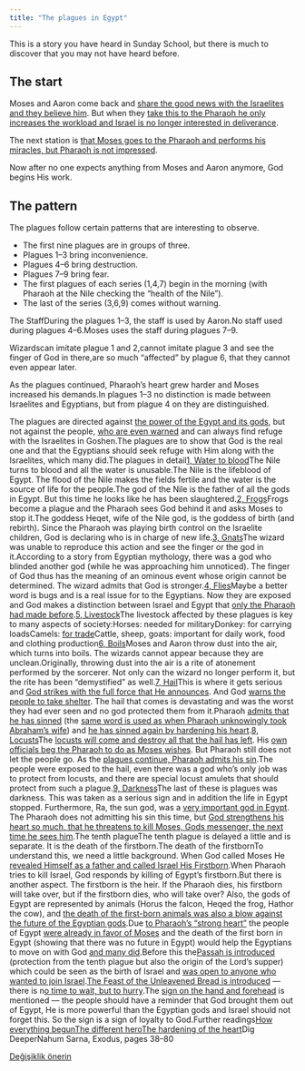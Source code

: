 ```yaml
---
title: "The plagues in Egypt"
---
```



This is a story you have heard in Sunday School, but there is much to discover that you may not have heard before.


## The start

<a name="dfee"></a>
Moses and Aaron come back and [share the good news with the Israelites and they believe him](https://www.bibleserver.com/NIV/Exodus4%3A29-31). But when they [take this to the Pharaoh he only increases the workload and Israel is no longer interested in deliverance](https://www.bibleserver.com/NIV/Exodus5).

The next station is [that Moses goes to the Pharaoh and performs his miracles, but Pharaoh is not impressed](https://www.bibleserver.com/NIV/Exodus7%3A8-13).

Now after no one expects anything from Moses and Aaron anymore, God begins His work.


## The pattern

<a name="e181"></a>
The plagues follow certain patterns that are interesting to observe.

- The first nine plagues are in groups of three.
- Plagues 1–3 bring inconvenience.
- Plagues 4–6 bring destruction.
- Plagues 7–9 bring fear.
- The first plagues of each series (1,4,7) begin in the morning (with Pharaoh at the Nile checking the “health of the Nile”).
- The last of the series (3,6,9) comes without warning.




The StaffDuring the plagues 1–3, the staff is used by Aaron.No staff used during plagues 4–6.Moses uses the staff during plagues 7–9.



Wizardscan imitate plague 1 and 2,cannot imitate plague 3 and see the finger of God in there,are so much “affected” by plague 6, that they cannot even appear later.



As the plagues continued, Pharaoh’s heart grew harder and Moses increased his demands.In plagues 1–3 no distinction is made between Israelites and Egyptians, but from plague 4 on they are distinguished.



The plagues are directed against [the power of the Egypt and its gods](https://www.bibleserver.com/NIV/Exodus12%3A12), but not against the people, [who are even warned](https://www.bibleserver.com/NIV/Exodus9%3A18-21) and can always find refuge with the Israelites in Goshen.The plagues are to show that God is the real one and that the Egyptians should seek refuge with Him along with the Israelites, which many did.The plagues in detail[1, Water to blood](https://www.bibleserver.com/NIV/Exodus7%3A14-25)The Nile turns to blood and all the water is unusable.The Nile is the lifeblood of Egypt. The flood of the Nile makes the fields fertile and the water is the source of life for the people.The god of the Nile is the father of all the gods in Egypt. But this time he looks like he has been slaughtered.[2, Frogs](https://www.bibleserver.com/NIV/Exodus8%3A1-15)Frogs become a plague and the Pharaoh sees God behind it and asks Moses to stop it.The goddess Heqet, wife of the Nile god, is the goddess of birth (and rebirth). Since the Pharaoh was playing birth control on the Israelite children, God is declaring who is in charge of new life.[3, Gnats](https://www.bibleserver.com/NIV/Exodus8%3A16-19)The wizard was unable to reproduce this action and see the finger or the god in it.According to a story from Egyptian mythology, there was a god who blinded another god (while he was approaching him unnoticed). The finger of God thus has the meaning of an ominous event whose origin cannot be determined. The wizard admits that God is stronger.[4, Flies](https://www.bibleserver.com/NIV/Exodus8%3A20-32)Maybe a better word is bugs and is a real issue for to the Egyptians. Now they are exposed and God makes a distinction between Israel and Egypt that [only the Pharaoh had made before](https://www.bibleserver.com/NIV/Exodus1%3A22).[5, Livestock](https://www.bibleserver.com/NIV/Exodus9%3A1-7)The livestock affected by these plagues is key to many aspects of society:Horses: needed for militaryDonkey: for carrying loadsCamels: [for trade](https://www.bibleserver.com/NIV/Genesis37%3A25)Cattle, sheep, goats: important for daily work, food and clothing production[6, Boils](https://www.bibleserver.com/NIV/Exodus9%3A8-12)Moses and Aaron throw dust into the air, which turns into boils. The wizards cannot appear because they are unclean.Originally, throwing dust into the air is a rite of atonement performed by the sorcerer. Not only can the wizard no longer perform it, but the rite has been “demystified” as well.[7, Hail](https://www.bibleserver.com/NIV/Exodus9%3A13-35)This is where it gets serious and [God strikes with the full force that He announces](https://www.bibleserver.com/NIV/Exodus9%3A14). And God [warns the people to take shelter](https://www.bibleserver.com/NIV/Exodus9%3A20-21). The hail that comes is devastating and was the worst they had ever seen and no god protected them from it.Pharaoh [admits that he has sinned](https://www.bibleserver.com/NIV/Exodus9%3A27) (the [same word is used as when Pharaoh unknowingly took Abraham’s wife](https://biblehub.com/hebrew/2398.htm)) and [he has sinned again by hardening his heart](https://www.bibleserver.com/NIV/Exodus9%3A34).[8, Locusts](https://www.bibleserver.com/NIV/Exodus10%3A1-20)The [locusts will come and destroy all that the hail has left](https://www.bibleserver.com/NIV/Exodus10%3A5). His [own officials beg the Pharaoh to do as Moses wishes](https://www.bibleserver.com/NIV/Exodus10%3A7). But Pharaoh still does not let the people go. As the [plagues continue, Pharaoh admits his sin](https://www.bibleserver.com/NIV/Exodus10%3A16-17).The people were exposed to the hail, even there was a god who’s only job was to protect from locusts, and there are special locust amulets that should protect from such a plague.[9, Darkness](https://www.bibleserver.com/NIV/Exodus10%3A21-29)The last of these is plagues was darkness. This was taken as a serious sign and in addition the life in Egypt stopped. Furthermore, Ra, the sun god, was a [very important god in Egypt](https://en.wikipedia.org/wiki/Ra#Worship). The Pharaoh does not admitting his sin this time, but [God strengthens his heart so much, that he threatens to kill Moses, Gods messenger, the next time he sees him](https://www.bibleserver.com/NIV/Exodus10%3A27-28).The tenth plagueThe tenth plague is delayed a little and is separate. It is the death of the firstborn.The death of the firstbornTo understand this, we need a little background. When God called Moses He [revealed Himself as a father and called Israel His Firstborn](https://www.bibleserver.com/NIV/Exodus4%3A22-23).When Pharaoh tries to kill Israel, God responds by killing of Egypt’s firstborn.But there is another aspect. The firstborn is the heir. If the Pharaoh dies, his firstborn will take over, but if the firstborn dies, who will take over? Also, the gods of Egypt are represented by animals (Horus the falcon, Heqed the frog, Hathor the cow), and [the death of the first-born animals was also a blow against the future of the Egyptian gods](https://www.bibleserver.com/NIV/Exodus12%3A12).Due [to Pharaoh’s “strong heart”](https://www.bibleserver.com/NIV/Exodus10%3A7) the people of Egypt [were already in favor of Moses](https://www.bibleserver.com/NIV/Exodus11%3A3) and the death of the first born in Egypt (showing that there was no future in Egypt) would help the Egyptians to move on with God [and many did](https://www.bibleserver.com/NIV/Exodus12%3A38).Before this the[Passah is introduced](https://www.bibleserver.com/NIV/Exodus12%3A1-13) (protection from the tenth plague but also the origin of the Lord’s supper) which could be seen as the birth of Israel and [was open to anyone who wanted to join Israel](https://www.bibleserver.com/NIV/Exodus12%3A43-49).[The Feast of the Unleavened Bread is introduced](https://www.bibleserver.com/NIV/Exodus12%3A14-20) — there is n[o time to wait, but to hurry](https://www.bibleserver.com/NIV/Exodus12%3A12).The [sign on the hand and forehead](https://www.bibleserver.com/NIV/Exodus13%3A8-9) is mentioned — the people should have a reminder that God brought them out of Egypt, He is more powerful than the Egyptian gods and Israel should not forget this. So the sign is a sign of loyalty to God.Further readings[How everything begun](../../../../bible/exodus/expl/the-story-before-the-exodus)[The different hero](../../../../bible/exodus/expl/the-birth-of-moses)[The hardening of the heart](../../../../bible/exodus/expl/the-hardening-of-pharaohs-heart)Dig DeeperNahum Sarna, Exodus, pages 38–80


[Değişiklik önerin](https://github.com/revelation-today/revelation-today/blob/main/exampleSite/content/docs/bible/exodus/expl/the-plagues-in-egypt.md)
